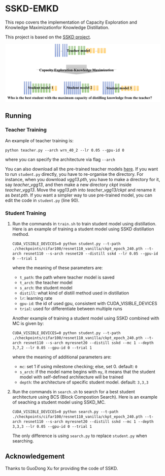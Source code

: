 # SSKD-EMKD
This repo covers the implementation of Capacity Exploration and Knowledge Maximizationfor Knowledge Distillation.

This project is based on the [SSKD project](https://github.com/xuguodong03/SSKD).

![EMKD](fig/illustrative-example.png)

## Running

### Teacher Training
An example of teacher training is:
```
python teacher.py --arch wrn_40_2 --lr 0.05 --gpu-id 0
```
where you can specify the architecture via flag `--arch`

You can also download all the pre-trained teacher models [here](https://drive.google.com/drive/folders/1vJ0VdeFRd9a50ObbBD8SslBtmqmj8p8r?usp=sharing). 
If you want to run `student.py` directly, you have to re-organise the directory. For instance, when you download *vgg13.pth*, you have to make a directory for it, say *teacher_vgg13*, and then make a new directory *ckpt* inside *teacher_vgg13*. Move the *vgg13.pth* into *teacher_vgg13/ckpt* and rename it as *best.pth*. If you want a simpler way to use pre-trained model, you can edit the code in `student.py` (line 90).

### Student Training
1. Run the commands in `train.sh` to train student model using distillation. Here is an example of training a student model using SSKD distillation method.

    ```
    CUDA_VISIBLE_DEVICES=0 python student.py --t-path ./checkpoints/cifar100/resnet110_vanilla/ckpt_epoch_240.pth --t-arch resnet110 --s-arch resnet20 --distill sskd --lr 0.05 --gpu-id 0 --trial 1
    ```
    where the meaning of these parameters are:
    - `t_path`: the path where teacher model is saved
    - `t_arch`: the teacher model
    - `s_arch`: the student model
    - `distill`: what kind of distill method used in distillation
    - `lr`: learning rate
    - `gpu-id`: the id of used gpu, consistent with CUDA_VISIBLE_DEVICES 
    - `trial`: used for differentiate between multiple runs

    Another example of training a student model using SSKD combined with MC is given by:

    ```
    CUDA_VISIBLE_DEVICES=0 python student.py --t-path ./checkpoints/cifar100/resnet110_vanilla/ckpt_epoch_240.pth --t-arch resnet110 --s-arch myresnet20 --distill sskd --mc 1 --depth 3,7,2 --lr 0.05 --gpu-id 0 --trial 1
    ```
    
    where the meaning of additional parameters are:
    - `mc`: set 1 if using milestone checking; else, set 0. default: `0`
    - `s_arch`: if the model name begins with `my`, it means that the student model with self-defined architecture will be trained
    - `depth`: the architecture of specific student model. default: `3,3,3`

2. Run the commands in `search.sh` to search for a best student architecture using BCS (Block Compostion Search). Here is an example of seaching a student model using SSKD_MC.
    ```
    CUDA_VISIBLE_DEVICES=0 python search.py --t-path ./checkpoints/cifar100/resnet110_vanilla/ckpt_epoch_240.pth --t-arch resnet110 --s-arch myresnet20 --distill sskd --mc 1 --depth 3,3,3 --lr 0.05 --gpu-id 0 --trial 1
    ```
    The only difference is using `search.py` to replace `student.py` when searching.

## Acknowledgement
Thanks to GuoDong Xu for providing the code of SSKD.
